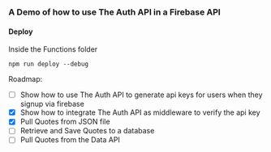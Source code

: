 ### A Demo of how to use The Auth API in a Firebase API


#### Deploy

Inside the Functions folder
```
npm run deploy --debug
```

Roadmap:
- [ ] Show how to use The Auth API to generate api keys for users when they signup via firebase
- [x] Show how to integrate The Auth API as middleware to verify the api key
- [x] Pull Quotes from JSON file
- [ ] Retrieve and Save Quotes to a database
- [ ] Pull Quotes from the Data API

